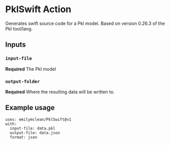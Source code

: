 # PklSwift Action

Generates swift source code for a Pkl model. Based on version 0.26.3 of the Pkl tool/lang.

## Inputs

### `input-file`

**Required** The Pkl model

### `output-folder`

**Required** Where the resulting data will be written to.

## Example usage
```
uses: emilymclean/PklSwift@v1
with:
  input-file: data.pkl
  output-file: data.json
  format: json
```
